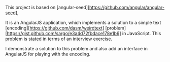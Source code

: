 This project is based on [angular-seed][https://github.com/angular/angular-seed],

It is an AngularJS application, which implements a solution to a simple text [encoding][https://github.com/dasm/weirdtext] [problem][https://gist.github.com/sargo/e3a4d72fbdace178e1b6] in JavaScript. This problem is stated in terms of an interview exercise.

I demonstrate a solution to this problem and also add an interface in AngularJS for playing with the encoding.
